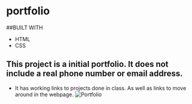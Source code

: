 # portfolio

##BUILT WITH
* HTML
* CSS

## This project is a initial portfolio. It does not include a real phone number or email address. 

* It has working links to projects done in class. As well as links to move around in the webpage. 
![Portfolio](<img width="918" alt="Screen Shot 2021-05-23 at 5 52 42 PM" src="https://user-images.githubusercontent.com/83173310/119279249-12fc4580-bbf0-11eb-9e64-da0f24d0c14e.png">)
